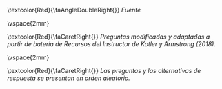 
\textcolor{Red}{\faAngleDoubleRight{}} *Fuente*

\vspace{2mm}

\textcolor{Red}{\faCaretRight{}} *Preguntas modificadas y adaptadas a partir de batería de Recursos del Instructor de Kotler y Armstrong (2018).*


\vspace{2mm}

\textcolor{Red}{\faCaretRight{}} *Las preguntas y las alternativas de respuesta se presentan en orden aleatorio.*

